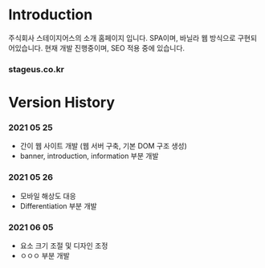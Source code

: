 # Introduction
주식회사 스테이지어스의 소개 홈페이지 입니다.
SPA이며, 바닐라 웹 방식으로 구현되어있습니다.
현재 개발 진행중이며, SEO 적용 중에 있습니다.
### stageus.co.kr


# Version History

### 2021 05 25
- 간이 웹 사이트 개발 (웹 서버 구축, 기본 DOM 구조 생성)
- banner, introduction, information 부분 개발

### 2021 05 26
- 모바일 해상도 대응
- Differentiation 부분 개발

### 2021 06 05
- 요소 크기 조절 및 디자인 조정
- ㅇㅇㅇ 부분 개발
